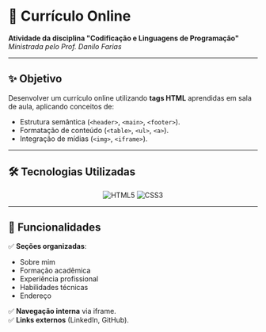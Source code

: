 # 📄 Currículo Online  

**Atividade da disciplina "Codificação e Linguagens de Programação"**  
*Ministrada pelo Prof. Danilo Farias*  

---

## ✨ Objetivo  
Desenvolver um currículo online utilizando **tags HTML** aprendidas em sala de aula, aplicando conceitos de:  
- Estrutura semântica (`<header>`, `<main>`, `<footer>`).  
- Formatação de conteúdo (`<table>`, `<ul>`, `<a>`).  
- Integração de mídias (`<img>`, `<iframe>`).  

---

## 🛠️ Tecnologias Utilizadas  
<div align="center">  
  <img src="https://img.shields.io/badge/HTML5-E34F26?style=for-the-badge&logo=html5&logoColor=white" alt="HTML5">  
  <img src="https://img.shields.io/badge/CSS3-1572B6?style=for-the-badge&logo=css3&logoColor=white" alt="CSS3">  
</div>  

---

## 🎯 Funcionalidades  
✅ **Seções organizadas**:  
- Sobre mim  
- Formação acadêmica  
- Experiência profissional  
- Habilidades técnicas
- Endereço 

✅ **Navegação interna** via iframe.  
✅ **Links externos** (LinkedIn, GitHub).  



